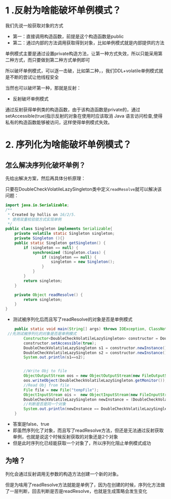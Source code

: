 # 1 .反射为啥能破坏单例模式？

我们先说一般获取对象的方式

- 第一：直接调用构造函数，前提是这个构造函数是public
- 第二：通过内部的方法调用获取得到对象，比如单例模式就是内部提供的方法

单例模式主要是通过设置private构造方法，让第一种方式失效，所以只能采用第二种方式，而只要做到第二种方式单例即可

所以破坏单例模式，可以逐一击破，比如第二种，，我们DDL+volatile单例模式就是不断的尝试让他线程安全

当然也可以破坏第一种，那就是反射：

- 反射破坏单例模式

通过反射获得单例类的构造函数，由于该构造函数是private的，通过setAccessible(true)指示反射的对象在使用时应该取消 Java 语言访问检查,使得私有的构造函数能够被访问，这样使得单例模式失效。

# 2. 序列化为啥能破坏单例模式？

## 怎么解决序列化破坏单例？

先给出解决方案，然后再具体分析原理：

只要在DoubleCheckVolatileLazySingleton类中定义`readResolve`就可以解决该问题：

```java
import java.io.Serializable;
/**
 * Created by hollis on 16/2/5.
 * 使用双重校验锁方式实现单例
 */
public class Singleton implements Serializable{
    private volatile static Singleton singleton;
    private Singleton (){}
    public static Singleton getSingleton() {
        if (singleton == null) {
            synchronized (Singleton.class) {
                if (singleton == null) {
                    singleton = new Singleton();
                }
            }
        }
        return singleton;
    }

    private Object readResolve() {
        return singleton;
    }
}

```



- 测试被序列化后而且写了readResolve的对象是否是单例模式

```java
    public static void main(String[] args) throws IOException, ClassNotFoundException {
 //先测试被序列化的对象是否是单例模式
        Constructor<DoubleCheckVolatileLazySingleton> constructor = DoubleCheckVolatileLazySingleton.class.getDeclaredConstructor();
        constructor.setAccessible(true);
        DoubleCheckVolatileLazySingleton s1 = constructor.newInstance();
        DoubleCheckVolatileLazySingleton s2 = constructor.newInstance();
        System.out.println(s1==s2);


        //Write Obj to file
        ObjectOutputStream oos = new ObjectOutputStream(new FileOutputStream("tempFile"));
        oos.writeObject(DoubleCheckVolatileLazySingleton.getMonitor());
        //Read Obj from file
        File file = new File("tempFile");
        ObjectInputStream ois =  new ObjectInputStream(new FileInputStream(file));
        DoubleCheckVolatileLazySingleton newInstance = (DoubleCheckVolatileLazySingleton) ois.readObject();
        //判断是否是同一个对象
        System.out.println(newInstance == DoubleCheckVolatileLazySingleton.getMonitor());
    }
```

- 答案是false、true
- 即虽然序列化了对象，而且写了readResolve方法，但还是无法通过反射获取单例，也就是说这个时候反射获取的对象还是2个对象
- 但是此时序列化已经能获取一个对象了，所以序列化阻止单例模式成功

## 为啥？

列化会通过反射调用无参数的构造方法创建一个新的对象。

但是为啥用了readResolve方法就能是单例了，因为在创建的时候，序列化方法做了一层判断，回去判断是否是readResolve，也就是生成策略会发生变化

